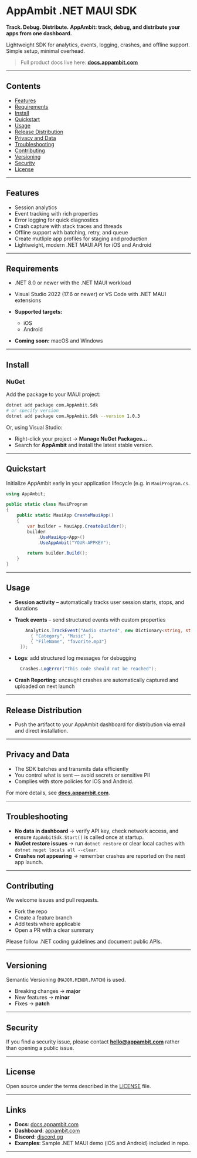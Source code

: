 # AppAmbit .NET MAUI SDK

**Track. Debug. Distribute.**
**AppAmbit: track, debug, and distribute your apps from one dashboard.**

Lightweight SDK for analytics, events, logging, crashes, and offline support. Simple setup, minimal overhead.

> Full product docs live here: **[docs.appambit.com](https://docs.appambit.com)**

---

## Contents

* [Features](#features)
* [Requirements](#requirements)
* [Install](#install)
* [Quickstart](#quickstart)
* [Usage](#usage)
* [Release Distribution](#release-distribution)
* [Privacy and Data](#privacy-and-data)
* [Troubleshooting](#troubleshooting)
* [Contributing](#contributing)
* [Versioning](#versioning)
* [Security](#security)
* [License](#license)

---

## Features

* Session analytics
* Event tracking with rich properties
* Error logging for quick diagnostics 
* Crash capture with stack traces and threads
* Offline support with batching, retry, and queue
* Create mutliple app profiles for staging and production
* Lightweight, modern .NET MAUI API for iOS and Android

---

## Requirements

* .NET 8.0 or newer with the .NET MAUI workload
* Visual Studio 2022 (17.6 or newer) or VS Code with .NET MAUI extensions
* **Supported targets:**

  * iOS
  * Android
* **Coming soon:** macOS and Windows

---

## Install

### NuGet

Add the package to your MAUI project:

```bash
dotnet add package com.AppAmbit.Sdk
# or specify version
dotnet add package com.AppAmbit.Sdk --version 1.0.3
```

Or, using Visual Studio:

* Right-click your project → **Manage NuGet Packages…**
* Search for **AppAmbit** and install the latest stable version.

---

## Quickstart

Initialize AppAmbit early in your application lifecycle (e.g. in `MauiProgram.cs`.

```csharp
using AppAmbit;

public static class MauiProgram
{
    public static MauiApp CreateMauiApp()
    {
        var builder = MauiApp.CreateBuilder();
        builder
            .UseMauiApp<App>()
            .UseAppAmbit("YOUR-APPKEY");

        return builder.Build();
    }
}
```

---

## Usage

* **Session activity** – automatically tracks user session starts, stops, and durations
* **Track events** – send structured events with custom properties

  ```csharp
      Analytics.TrackEvent("Audio started", new Dictionary<string, string> {
        { "Category", "Music" },
        { "FileName", "favorite.mp3"}
    });
  ```
* **Logs**: add structured log messages for debugging

  ```csharp
    Crashes.LogError("This code should not be reached");
  ```
* **Crash Reporting**: uncaught crashes are automatically captured and uploaded on next launch

---

## Release Distribution

* Push the artifact to your AppAmbit dashboard for distribution via email and direct installation.

---

## Privacy and Data

* The SDK batches and transmits data efficiently
* You control what is sent — avoid secrets or sensitive PII
* Complies with store policies for iOS and Android.

For more details, see **[docs.appambit.com](https://docs.appambit.com)**.

---

## Troubleshooting

* **No data in dashboard** → verify API key, check network access, and ensure `AppAmbitSdk.Start()` is called once at startup.
* **NuGet restore issues** → run `dotnet restore` or clear local caches with `dotnet nuget locals all --clear`.
* **Crashes not appearing** → remember crashes are reported on the next app launch.

---

## Contributing

We welcome issues and pull requests.

* Fork the repo
* Create a feature branch
* Add tests where applicable
* Open a PR with a clear summary

Please follow .NET coding guidelines and document public APIs.

---

## Versioning

Semantic Versioning (`MAJOR.MINOR.PATCH`) is used.

* Breaking changes → **major**
* New features → **minor**
* Fixes → **patch**

---

## Security

If you find a security issue, please contact **[hello@appambit.com](mailto:hello@appambit.com)** rather than opening a public issue.

---

## License

Open source under the terms described in the [LICENSE](./LICENSE) file.

---

## Links

* **Docs**: [docs.appambit.com](https://docs.appambit.com)
* **Dashboard**: [appambit.com](https://appambit.com)
* **Discord**: [discord.gg](https://discord.gg/nJyetYue2s)
* **Examples**: Sample .NET MAUI demo (iOS and Android) included in repo.

---
